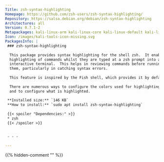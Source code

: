 ```yaml
---
Title: zsh-syntax-highlighting
Homepage: https://github.com/zsh-users/zsh-syntax-highlighting/
Repository: https://salsa.debian.org/debian/zsh-syntax-highlighting
Architectures: all
Version: 0.7.1-2
Metapackages: kali-linux-arm kali-linux-core kali-linux-default kali-linux-everything kali-linux-headless kali-linux-large kali-linux-nethunter 
Icon: /images/kali-tools-icon-missing.svg
PackagesInfo: |
 ### zsh-syntax-highlighting
 
  This package provides syntax highlighting for the shell zsh.  It enables
  highlighting of commands whilst they are typed at a zsh prompt into an
  interactive terminal.  This helps in reviewing commands before running
  them, particularly in catching syntax errors.
   
  This feature is inspired by the Fish shell, which provides it by default.
   
  There are numerous ways to configure the colors used for highlighting,
  and to configure what is highlighted.
 
 **Installed size:** `146 KB`  
 **How to install:** `sudo apt install zsh-syntax-highlighting`  
 
 {{< spoiler "Dependencies:" >}}
 * zsh
 {{< /spoiler >}}
 
 
 - - -
 
---
```

{{% hidden-comment "<!--Do not edit anything above this line-->" %}}
